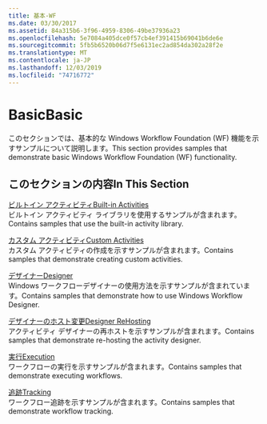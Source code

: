 ```yaml
---
title: 基本-WF
ms.date: 03/30/2017
ms.assetid: 84a315b6-3f96-4959-8306-49be37936a23
ms.openlocfilehash: 5e7084a405dce0f57cb4ef391415b69041b6de6e
ms.sourcegitcommit: 5fb5b6520b06d7f5e6131ec2ad854da302a28f2e
ms.translationtype: MT
ms.contentlocale: ja-JP
ms.lasthandoff: 12/03/2019
ms.locfileid: "74716772"
---
```

# <a name="basic"></a><span data-ttu-id="d6dce-102">Basic</span><span class="sxs-lookup"><span data-stu-id="d6dce-102">Basic</span></span>
<span data-ttu-id="d6dce-103">このセクションでは、基本的な Windows Workflow Foundation (WF) 機能を示すサンプルについて説明します。</span><span class="sxs-lookup"><span data-stu-id="d6dce-103">This section provides samples that demonstrate basic Windows Workflow Foundation (WF) functionality.</span></span>  
  
## <a name="in-this-section"></a><span data-ttu-id="d6dce-104">このセクションの内容</span><span class="sxs-lookup"><span data-stu-id="d6dce-104">In This Section</span></span>  
 [<span data-ttu-id="d6dce-105">ビルトイン アクティビティ</span><span class="sxs-lookup"><span data-stu-id="d6dce-105">Built-in Activities</span></span>](built-in-activities.md)  
 <span data-ttu-id="d6dce-106">ビルトイン アクティビティ ライブラリを使用するサンプルが含まれます。</span><span class="sxs-lookup"><span data-stu-id="d6dce-106">Contains samples that use the built-in activity library.</span></span>  
  
 [<span data-ttu-id="d6dce-107">カスタム アクティビティ</span><span class="sxs-lookup"><span data-stu-id="d6dce-107">Custom Activities</span></span>](custom-activities.md)  
 <span data-ttu-id="d6dce-108">カスタム アクティビティの作成を示すサンプルが含まれます。</span><span class="sxs-lookup"><span data-stu-id="d6dce-108">Contains samples that demonstrate creating custom activities.</span></span>  
  
 [<span data-ttu-id="d6dce-109">デザイナー</span><span class="sxs-lookup"><span data-stu-id="d6dce-109">Designer</span></span>](designer.md)  
 <span data-ttu-id="d6dce-110">Windows ワークフローデザイナーの使用方法を示すサンプルが含まれています。</span><span class="sxs-lookup"><span data-stu-id="d6dce-110">Contains samples that demonstrate how to use Windows Workflow Designer.</span></span>  
  
 [<span data-ttu-id="d6dce-111">デザイナーのホスト変更</span><span class="sxs-lookup"><span data-stu-id="d6dce-111">Designer ReHosting</span></span>](designer-rehosting.md)  
 <span data-ttu-id="d6dce-112">アクティビティ デザイナーの再ホストを示すサンプルが含まれます。</span><span class="sxs-lookup"><span data-stu-id="d6dce-112">Contains samples that demonstrate re-hosting the activity designer.</span></span>  
  
 [<span data-ttu-id="d6dce-113">実行</span><span class="sxs-lookup"><span data-stu-id="d6dce-113">Execution</span></span>](execution.md)  
 <span data-ttu-id="d6dce-114">ワークフローの実行を示すサンプルが含まれます。</span><span class="sxs-lookup"><span data-stu-id="d6dce-114">Contains samples that demonstrate executing workflows.</span></span>
  
 [<span data-ttu-id="d6dce-115">追跡</span><span class="sxs-lookup"><span data-stu-id="d6dce-115">Tracking</span></span>](tracking.md)  
 <span data-ttu-id="d6dce-116">ワークフロー追跡を示すサンプルが含まれます。</span><span class="sxs-lookup"><span data-stu-id="d6dce-116">Contains samples that demonstrate workflow tracking.</span></span>
